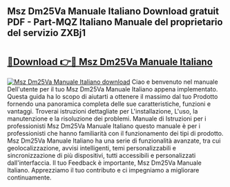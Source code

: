 ## Msz Dm25Va Manuale Italiano Download gratuit PDF - Part-MQZ Italiano Manuale del proprietario del servizio ZXBj1

# <h2><a href="http://dfgav4f.blite.top/?on=Msz+Dm25Va+Manuale+Italiano">🔗Download 👉🔴 Msz Dm25Va Manuale Italiano</a></h2>

[![Msz Dm25Va Manuale Italiano download](https://i.imgur.com/lujVjoI.png)](http://dfgav4f.blite.top/?on=Msz+Dm25Va+Manuale+Italiano)
Ciao e benvenuto nel manuale Dell'utente per il tuo Msz Dm25Va Manuale Italiano appena implementato. Questa guida ha lo scopo di aiutarti a ottenere il massimo dal tuo Prodotto fornendo una panoramica completa delle sue caratteristiche, funzioni e vantaggi. Troverai istruzioni dettagliate per L'installazione, L'uso, la manutenzione e la risoluzione dei problemi. Manuale di Istruzioni per i professionisti Msz Dm25Va Manuale Italiano questo manuale è per i professionisti che hanno familiarità con il funzionamento dei tipi di prodotto. Msz Dm25Va Manuale Italiano ha una serie di funzionalità avanzate, tra cui geolocalizzazione, avvisi intelligenti, temi personalizzabili e sincronizzazione di più dispositivi, tutti accessibili e personalizzati dall'interfaccia. Il tuo Feedback è importante, Msz Dm25Va Manuale Italiano. Apprezziamo il tuo contributo e ci impegniamo a migliorare continuamente.
